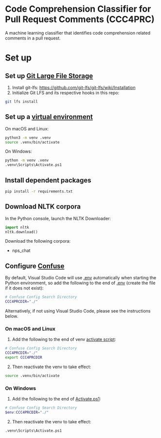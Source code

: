 # Code Comprehension Classifier for Pull Request Comments (CCC4PRC)
A machine learning classifier that identifies code comprehension related comments in a pull request.

# Set up

## Set up [Git Large File Storage](https://git-lfs.github.com/)
1. Install git-lfs: https://github.com/git-lfs/git-lfs/wiki/Installation
2. Initialize Git LFS and its respective hooks in this repo:
```bash
git lfs install
```

## Set up a [virtual environment](https://docs.python.org/3.6/library/venv.html#module-venv)
On macOS and Linux:
```bash
python3 -m venv .venv
source .venv/bin/activate
```
On Windows:
```bash
python -m venv .venv
.venv\Scripts\Activate.ps1
```

## Install dependent packages
```bash
pip install -r requirements.txt
```

## Download NLTK corpora
In the Python console, launch the NLTK Downloader:
```python
import nltk
nltk.download()
```
Download the following corpora:
- nps_chat

## Configure [Confuse](http://confuse.readthedocs.org) 
By default, Visual Studio Code will use [.env](.env) automatically 
when starting the Python environment, so add the following to the end of [.env](.env) (create the file if it does not exist):
```bash
# Confuse Config Search Directory
CCC4PRCDIR="./"
```
Alternatively, if not using Visual Studio Code, please see the instructions below.
### On macOS and Linux
1. Add the following to the end of venv [activate script](.venv/bin/activate):
```bash
# Confuse Config Search Directory
CCC4PRCDIR="./"
export CCC4PRCDIR
```
2. Then reactivate the venv to take effect:
```bash
source .venv/bin/activate
```
### On Windows
1. Add the following to the end of [Activate.ps1](.venv\Scripts\Activate.ps1):
```powershell
# Confuse Config Search Directory
$env:CCC4PRCDIR="./"
```
2. Then reactivate the venv to take effect:
```bash
.venv\Scripts\Activate.ps1
```